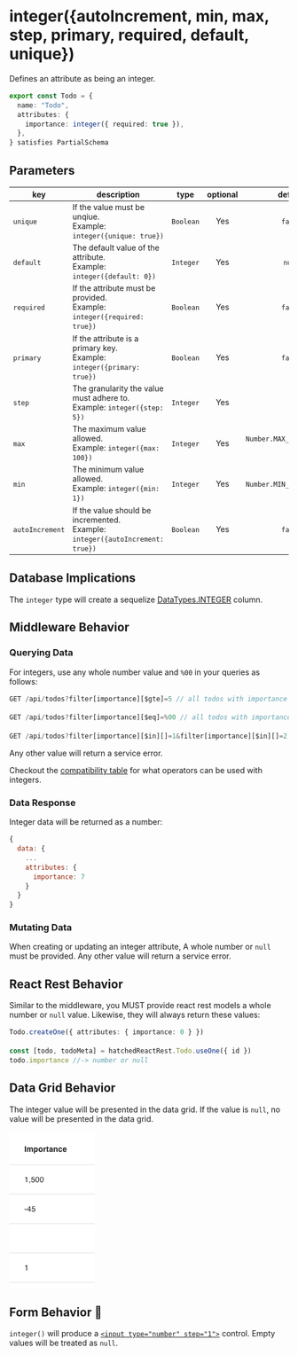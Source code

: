 # integer({autoIncrement, min, max, step, primary, required, default, unique})

Defines an attribute as being an integer.

```ts
export const Todo = {
  name: "Todo",
  attributes: {
    importance: integer({ required: true }),
  },
} satisfies PartialSchema
```

## Parameters

| key             | description                                                                         |   type    | optional |            default            |
| --------------- | ----------------------------------------------------------------------------------- | :-------: | :------: | :---------------------------: |
| `unique`        | If the value must be unqiue. <br/> Example: `integer({unique: true})`               | `Boolean` |   Yes    |            `false`            |
| `default`       | The default value of the attribute. <br/> Example: `integer({default: 0})`          | `Integer` |   Yes    |            `null`             |
| `required`      | If the attribute must be provided. <br/> Example: `integer({required: true})`       | `Boolean` |   Yes    |            `false`            |
| `primary`       | If the attribute is a primary key. <br/> Example: `integer({primary: true})`        | `Boolean` |   Yes    |            `false`            |
| `step`          | The granularity the value must adhere to. <br/> Example: `integer({step: 5})`       | `Integer` |   Yes    |              `1`              |
| `max`           | The maximum value allowed. <br/> Example: `integer({max: 100})`                     | `Integer` |   Yes    | `Number.MAX_SAFE_INTEGER` 🛑  |
| `min`           | The minimum value allowed. <br/> Example: `integer({min: 1})`                       | `Integer` |   Yes    | `-Number.MIN_SAFE_INTEGER` 🛑 |
| `autoIncrement` | If the value should be incremented. <br/> Example: `integer({autoIncrement: true})` | `Boolean` |   Yes    |            `false`            |

## Database Implications

The `integer` type will create a sequelize [DataTypes.INTEGER](https://sequelize.org/docs/v6/core-concepts/model-basics/#numbers) column.

## Middleware Behavior

### Querying Data

For integers, use any whole number value and `%00` in your queries as follows:

```js
GET /api/todos?filter[importance][$gte]=5 // all todos with importance >= 5

GET /api/todos?filter[importance][$eq]=%00 // all todos with importance = null

GET /api/todos?filter[importance][$in][]=1&filter[importance][$in][]=2 // all todos with importance = 1 or 2
```

Any other value will return a service error.

Checkout the [compatibility table](../../filtering-data/README.md#compatibility) for what operators can be used with integers.

### Data Response

Integer data will be returned as a number:

```js
{
  data: {
    ...
    attributes: {
      importance: 7
    }
  }
}
```

### Mutating Data

When creating or updating an integer attribute, A whole number or `null` must be provided. Any other value will return a service error.

## React Rest Behavior

Similar to the middleware, you MUST provide react rest models a whole number or `null` value. Likewise, they will always return these values:

```ts
Todo.createOne({ attributes: { importance: 0 } })

const [todo, todoMeta] = hatchedReactRest.Todo.useOne({ id })
todo.importance //-> number or null
```

## Data Grid Behavior

The integer value will be presented in the data grid. If the value is `null`, no value will be presented in the data grid.

![Data Grid Example](../../attachments/integer-column.png)

## Form Behavior 🛑

`integer()` will produce a [`<input type="number" step="1">`](https://developer.mozilla.org/en-US/docs/Web/HTML/Element/input/number) control. Empty values will be treated as `null`.
